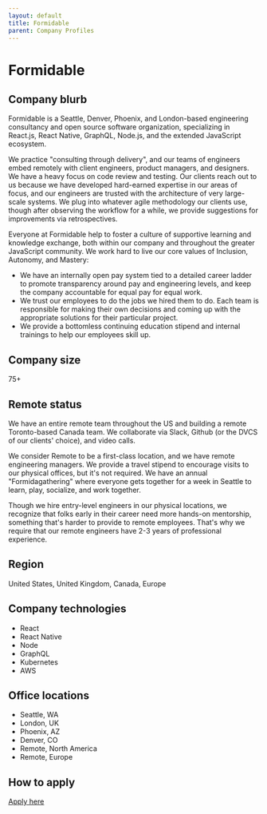 ```yaml
---
layout: default
title: Formidable
parent: Company Profiles
---
```


# Formidable

## Company blurb

Formidable is a Seattle, Denver, Phoenix, and London-based engineering consultancy and open source software organization, specializing in React.js, React Native, GraphQL, Node.js, and the extended JavaScript ecosystem.

We practice "consulting through delivery", and our teams of engineers embed remotely with client engineers, product managers, and designers. We have a heavy focus on code review and testing. Our clients reach out to us because we have developed hard-earned expertise in our areas of focus, and our engineers are trusted with the architecture of very large-scale systems. We plug into whatever agile methodology our clients use, though after observing the workflow for a while, we provide suggestions for improvements via retrospectives.

Everyone at Formidable help to foster a culture of supportive learning and knowledge exchange, both within our company and throughout the greater JavaScript community. We work hard to live our core values of Inclusion, Autonomy, and Mastery:

- We have an internally open pay system tied to a detailed career ladder to promote transparency around pay and engineering levels, and keep the company accountable for equal pay for equal work.
- We trust our employees to do the jobs we hired them to do. Each team is responsible for making their own decisions and coming up with the appropriate solutions for their particular project.
- We provide a bottomless continuing education stipend and internal trainings to help our employees skill up.

## Company size

75+

## Remote status

We have an entire remote team throughout the US and building a remote Toronto-based Canada team. We collaborate via Slack, Github (or the DVCS of our clients' choice), and video calls.

We consider Remote to be a first-class location, and we have remote engineering managers. We provide a travel stipend to encourage visits to our physical offices, but it's not required. We have an annual "Formidagathering" where everyone gets together for a week in Seattle to learn, play, socialize, and work together.

Though we hire entry-level engineers in our physical locations, we recognize that folks early in their career need more hands-on mentorship, something that's harder to provide to remote employees. That's why we require that our remote engineers have 2-3 years of professional experience.

## Region

United States, United Kingdom, Canada, Europe

## Company technologies

- React
- React Native
- Node
- GraphQL
- Kubernetes
- AWS

## Office locations

- Seattle, WA
- London, UK
- Phoenix, AZ
- Denver, CO
- Remote, North America
- Remote, Europe

## How to apply

[Apply here](https://formidable.com/careers/)
